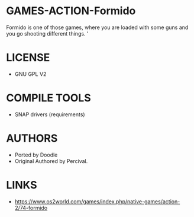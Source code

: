 # GAMES-ACTION-Formido
Formido is one of those games, where you are loaded with some guns and you go shooting different things. '

LICENSE
===============
* GNU GPL V2

COMPILE TOOLS
===============
* SNAP drivers (requirements)
 
AUTHORS
===============
* Ported by Doodle
* Original Authored by Percival.

LINKS
===============
* https://www.os2world.com/games/index.php/native-games/action-2/74-formido
